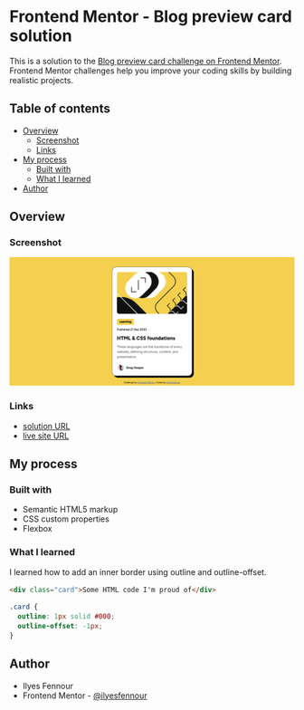# Frontend Mentor - Blog preview card solution

This is a solution to the [Blog preview card challenge on Frontend Mentor](https://www.frontendmentor.io/challenges/blog-preview-card-ckPaj01IcS). Frontend Mentor challenges help you improve your coding skills by building realistic projects. 

## Table of contents

- [Overview](#overview)
  - [Screenshot](#screenshot)
  - [Links](#links)
- [My process](#my-process)
  - [Built with](#built-with)
  - [What I learned](#what-i-learned)
- [Author](#author)

## Overview

### Screenshot

![project screenshot](https://github.com/ilyesfennour/Frontend-Mentor/blob/main/02%20Blog%20preview%20card/assets/images/Screenshot%20Blog%20preview%20card.png?raw=true)

### Links

- [solution URL](https://www.frontendmentor.io/solutions/responsive-blog-preview-card-0HVb_AEaos)
- [live site URL](https://ilyesfennour.github.io/Frontend-Mentor/02%20Blog%20preview%20card/)

## My process

### Built with

- Semantic HTML5 markup
- CSS custom properties
- Flexbox

### What I learned

I learned how to add an inner border using outline and outline-offset.

```html
<div class="card">Some HTML code I'm proud of</div>
```
```css
.card {
  outline: 1px solid #000;
  outline-offset: -1px;
}
```

## Author

- Ilyes Fennour
- Frontend Mentor - [@ilyesfennour](https://www.frontendmentor.io/profile/ilyesfennour)

